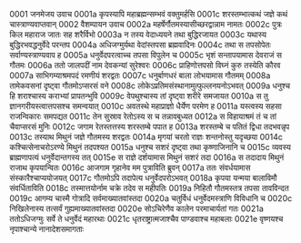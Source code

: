 0001    जनमेजय उवाच
0001a	 कृपस्यापि महाब्रह्मन्सम्भवं वक्तुमर्हसि
0001c	 शरस्तम्भात्कथं जज्ञे कथं चास्त्राण्यवाप्तवान्
0002    वैशम्पायन उवाच
0002a	 महर्षेर्गौतमस्यासीच्छरद्वान्नाम नामतः
0002c	 पुत्रः किल महाराज जातः सह शरैर्विभो
0003a	 न तस्य वेदाध्ययने तथा बुद्धिरजायत
0003c	 यथास्य बुद्धिरभवद्धनुर्वेदे परन्तप
0004a	 अधिजग्मुर्यथा वेदांस्तपसा ब्रह्मवादिनः
0004c	 तथा स तपसोपेतः सर्वाण्यस्त्राण्यवाप ह
0005a	 धनुर्वेदपरत्वाच्च तपसा विपुलेन च
0005c	 भृशं सन्तापयामास देवराजं स गौतमः
0006a	 ततो जालपदीं नाम देवकन्यां सुरेश्वरः
0006c	 प्राहिणोत्तपसो विघ्नं कुरु तस्येति कौरव
0007a	 साभिगम्याश्रमपदं रमणीयं शरद्वतः
0007c	 धनुर्बाणधरं बाला लोभयामास गौतमम्
0008a	 तामेकवसनां दृष्ट्वा गौतमोऽप्सरसं वने
0008c	 लोकेऽप्रतिमसंस्थानामुत्फुल्लनयनोऽभवत्
0009a	 धनुश्च हि शराश्चास्य कराभ्यां प्रापतन्भुवि
0009c	 वेपथुश्चास्य तां दृष्ट्वा शरीरे समजायत
0010a	 स तु ज्ञानगरीयस्त्वात्तपसश्च समन्वयात्
0010c	 अवतस्थे महाप्राज्ञो धैर्येण परमेण ह
0011a	 यस्त्वस्य सहसा राजन्विकारः समपद्यत
0011c	 तेन सुस्राव रेतोऽस्य स च तन्नावबुध्यत
0012a	 स विहायाश्रमं तं च तां चैवाप्सरसं मुनिः
0012c	 जगाम रेतस्तत्तस्य शरस्तम्बे पपात ह
0013a	 शरस्तम्बे च पतितं द्विधा तदभवन्नृप
0013c	 तस्याथ मिथुनं जज्ञे गौतमस्य शरद्वतः
0014a	 मृगयां चरतो राज्ञः शन्तनोस्तु यदृच्छया
0014c	 कश्चित्सेनाचरोऽरण्ये मिथुनं तदपश्यत
0015a	 धनुश्च सशरं दृष्ट्वा तथा कृष्णाजिनानि च
0015c	 व्यवस्य ब्राह्मणापत्यं धनुर्वेदान्तगस्य तत्
0015e	 स राज्ञे दर्शयामास मिथुनं सशरं तदा
0016a	 स तदादाय मिथुनं राजाथ कृपयान्वितः
0016c	 आजगाम गृहानेव मम पुत्राविति ब्रुवन्
0017a	 ततः संवर्धयामास संस्कारैश्चाप्ययोजयत्
0017c	 गौतमोऽपि तदापेत्य धनुर्वेदपरोऽभवत्
0018a	 कृपया यन्मया बालाविमौ संवर्धिताविति
0018c	 तस्मात्तयोर्नाम चक्रे तदेव स महीपतिः
0019a	 निहितौ गौतमस्तत्र तपसा तावविन्दत
0019c	 आगम्य चास्मै गोत्रादि सर्वमाख्यातवांस्तदा
0020a	 चतुर्विधं धनुर्वेदमस्त्राणि विविधानि च
0020c	 निखिलेनास्य तत्सर्वं गुह्यमाख्यातवांस्तदा
0020e	 सोऽचिरेणैव कालेन परमाचार्यतां गतः
0021a	 ततोऽधिजग्मुः सर्वे ते धनुर्वेदं महारथाः
0021c	 धृतराष्ट्रात्मजाश्चैव पाण्डवाश्च महाबलाः
0021e	 वृष्णयश्च नृपाश्चान्ये नानादेशसमागताः
